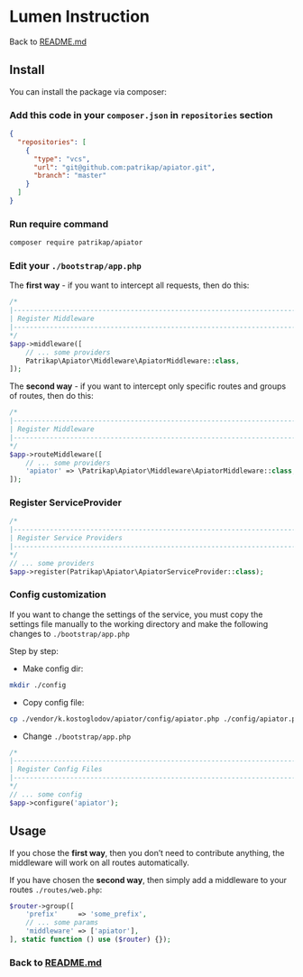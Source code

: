# Lumen Instruction
Back to [README.md](../README.md)

## Install

You can install the package via composer:

### Add this code in your `composer.json` in `repositories` section
```json
{
  "repositories": [
    {
      "type": "vcs",
      "url": "git@github.com:patrikap/apiator.git",
      "branch": "master"
    }
  ]
}
```

### Run require command 
```bash
composer require patrikap/apiator
```

### Edit your `./bootstrap/app.php`

The **first way** - if you want to intercept all requests, then do this:
```php
/*
|--------------------------------------------------------------------------
| Register Middleware
|--------------------------------------------------------------------------
*/
$app->middleware([
    // ... some providers
    Patrikap\Apiator\Middleware\ApiatorMiddleware::class,
]);
```
The **second way** - if you want to intercept only specific routes and groups of routes, then do this:
```php
/*
|--------------------------------------------------------------------------
| Register Middleware
|--------------------------------------------------------------------------
*/
$app->routeMiddleware([
    // ... some providers
    'apiator' => \Patrikap\Apiator\Middleware\ApiatorMiddleware::class,
]);
```

### Register ServiceProvider

```php
/*
|--------------------------------------------------------------------------
| Register Service Providers
|--------------------------------------------------------------------------
*/
// ... some providers
$app->register(Patrikap\Apiator\ApiatorServiceProvider::class);
```

### Config customization

If you want to change the settings of the service, you must copy the settings file manually to the working directory and make the following changes to `./bootstrap/app.php`

Step by step:
* Make config dir:
```bash
mkdir ./config
```
* Copy config file:
```bash
cp ./vendor/k.kostoglodov/apiator/config/apiator.php ./config/apiator.php
```
* Change `./bootstrap/app.php`
 ```php
/*
|--------------------------------------------------------------------------
| Register Config Files
|--------------------------------------------------------------------------
 */
 // ... some config
 $app->configure('apiator');
 ```

## Usage
If you chose the **first way**, then you don’t need to contribute anything, the middleware will work on all routes automatically.

If you have chosen the **second way**, then simply add a middleware to your routes `./routes/web.php`:
```php
$router->group([
    'prefix'     => 'some_prefix',
    // ... some params
    'middleware' => ['apiator'],
], static function () use ($router) {});
```

### Back to [README.md](../README.md)
